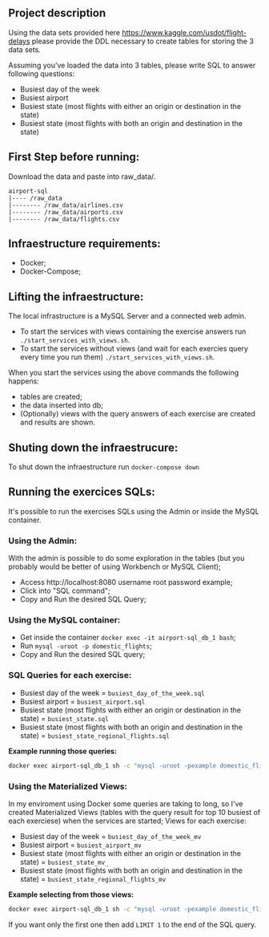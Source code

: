 ## Project description

Using the data sets provided here https://www.kaggle.com/usdot/flight-delays please provide
the DDL necessary to create tables for storing the 3 data sets.


Assuming you’ve loaded the data into 3 tables, please write SQL to answer following questions:
* Busiest day of the week
* Busiest airport
* Busiest state (most flights with either an origin or destination in the state)
* Busiest state (most flights with both an origin and destination in the state)

## First Step before running:
Download the data and paste into raw_data/.
```
airport-sql
|---- /raw_data
|-------- /raw_data/airlines.csv
|-------- /raw_data/airports.csv
|-------- /raw_data/flights.csv
```

## Infraestructure requirements:
* Docker;
* Docker-Compose;

## Lifting the infraestructure:
The local infrastructure is a MySQL Server and a connected web admin.

* To start the services with views containing the exercise answers run ```./start_services_with_views.sh```.
* To start the services without views (and wait for each exercies query every time you run them) ```./start_services_with_views.sh```.


When you start the services using the above commands the following happens:
* tables are created;
* the data inserted into db;
* (Optionally) views with the query answers of each exercise are created and results are shown.

## Shuting down the infraestrucure:
To shut down the infraestructure run ```docker-compose down```

## Running the exercices SQLs:
It's possible to run the exercises SQLs using the Admin or inside the MySQL container.

### Using the Admin:

With the admin is possible to do some exploration in the tables (but you probably would be better of using Workbench or MySQL Client);
* Access http://localhost:8080 username root password example;
* Click into "SQL command";
* Copy and Run the desired SQL Query;

### Using the MySQL container:
* Get inside the container ```docker exec -it airport-sql_db_1 bash```;
* Run ```mysql -uroot -p domestic_flights```;
* Copy and Run the desired SQL query;

### SQL Queries for each exercise:
* Busiest day of the week = ```busiest_day_of_the_week.sql```
* Busiest airport = ```busiest_airport.sql```
* Busiest state (most flights with either an origin or destination in the state) = ```busiest_state.sql```
* Busiest state (most flights with both an origin and destination in the state) = ```busiest_state_regional_flights.sql```

**Example running those queries:**
```bash
docker exec airport-sql_db_1 sh -c "mysql -uroot -pexample domestic_flights < sqls/exercises/busiest_day_of_week.sql"
```


### Using the Materialized Views:
In my enviroment using Docker some queries are taking to long, so I've created Materialized Views (tables with the query result for top 10 busiest of each exerciese) when the services are started;
Views for each exercise:
* Busiest day of the week = ```busiest_day_of_the_week_mv```
* Busiest airport = ```busiest_airport_mv```
* Busiest state (most flights with either an origin or destination in the state) = ```busiest_state_mv_```
* Busiest state (most flights with both an origin and destination in the state) = ```busiest_state_regional_flights_mv```

**Example selecting from those views:**
```bash
docker exec airport-sql_db_1 sh -c "mysql -uroot -pexample domestic_flights -e 'SELECT * FROM busiest_state_mv'"
```
If you want only the first one then add ```LIMIT 1``` to the end of the SQL query.
